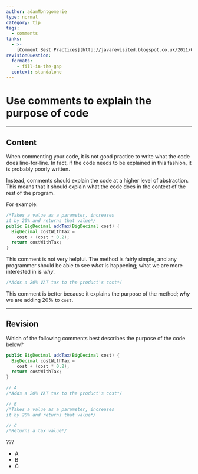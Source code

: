 ```yaml
---
author: adamMontgomerie
type: normal
category: tip
tags:
  - comments
links:
  - >-
    [Comment Best Practices](http://javarevisited.blogspot.co.uk/2011/08/code-comments-java-best-practices.html){website}
revisionQuestion:
  formats:
    - fill-in-the-gap
  context: standalone
---
```


# Use comments to explain the purpose of code


---

## Content

When commenting your code, it is not good practice to write what the code does line-for-line. In fact, if the code needs to be explained in this fashion, it is probably poorly written.

Instead, comments should explain the code at a higher level of abstraction. This means that it should explain what the code does in the context of the rest of the program.

For example:

```java
/*Takes a value as a parameter, increases 
it by 20% and returns that value*/
public BigDecimal addTax(BigDecimal cost) {
  BigDecimal costWithTax = 
    cost + (cost * 0.2);
  return costWithTax;
}
```

This comment is not very helpful. The method is fairly simple, and any programmer should be able to see *what* is happening; what we are more interested in is *why*.

```java
/*Adds a 20% VAT tax to the product's cost*/
```

This comment is better because it explains the purpose of the method; *why* we are adding 20% to `cost`.


---

## Revision

Which of the following comments best describes the purpose of the code below?

```java
public BigDecimal addTax(BigDecimal cost) {
  BigDecimal costWithTax = 
    cost + (cost * 0.2);
  return costWithTax;
}

// A
/*Adds a 20% VAT tax to the product's cost*/

// B
/*Takes a value as a parameter, increases 
it by 20% and returns that value*/

// C
/*Returns a tax value*/
```

???

- A
- B
- C